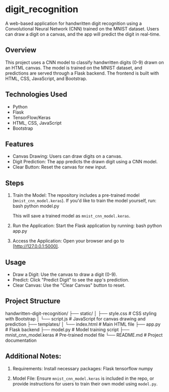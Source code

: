 # digit_recognition

A web-based application for handwritten digit recognition using a Convolutional Neural Network (CNN) trained on the MNIST dataset. Users can draw a digit on a canvas, and the app will predict the digit in real-time.

## Overview
This project uses a CNN model to classify handwritten digits (0-9) drawn on an HTML canvas. The model is trained on the MNIST dataset, and predictions are served through a Flask backend. The frontend is built with HTML, CSS, JavaScript, and Bootstrap.

## Technologies Used
- Python
- Flask
- TensorFlow/Keras
- HTML, CSS, JavaScript
- Bootstrap

## Features
- Canvas Drawing: Users can draw digits on a canvas.
- Digit Prediction: The app predicts the drawn digit using a CNN model.
- Clear Button: Reset the canvas for new input.

## Steps

1. Train the Model:
   The repository includes a pre-trained model (`mnist_cnn_model.keras`). If you'd like to train the model yourself, run:
   bash
   python model.py
   
   This will save a trained model as `mnist_cnn_model.keras`.

2. Run the Application:
   Start the Flask application by running:
   bash
   python app.py
   

3. Access the Application:
   Open your browser and go to [http://127.0.0.1:5000].

## Usage
- Draw a Digit: Use the canvas to draw a digit (0-9).
- Predict: Click "Predict Digit" to see the app's prediction.
- Clear Canvas: Use the "Clear Canvas" button to reset.

## Project Structure

handwritten-digit-recognition/
├── static/
│   ├── style.css          # CSS styling with Bootstrap
│   └── script.js          # JavaScript for canvas drawing and prediction
├── templates/
│   └── index.html         # Main HTML file
├── app.py                 # Flask backend
├── model.py               # Model training script
├── mnist_cnn_model.keras  # Pre-trained model file
└── README.md              # Project documentation


## Additional Notes:
1. Requirements: Install necessary packages:
   Flask
   tensorflow
   numpy
   
2. Model File: Ensure `mnist_cnn_model.keras` is included in the repo, or provide instructions for users to train their own model using `model.py`.
